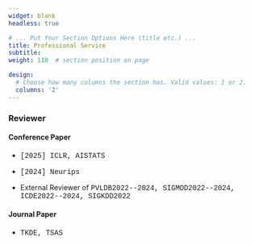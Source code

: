 ```yaml
---
widget: blank
headless: true

# ... Put Your Section Options Here (title etc.) ...
title: Professional Service
subtitle:
weight: 110  # section position on page

design:
  # Choose how many columns the section has. Valid values: 1 or 2.
  columns: '2'
---
```


### Reviewer

#### Conference Paper

* <span style="font-family: 'Courier', monospace;"> [2025] ICLR, AISTATS </span>
* <span style="font-family: 'Courier', monospace;"> [2024] Neurips </span>

* External Reviewer of <span style="font-family: 'Courier', monospace;"> PVLDB2022--2024, SIGMOD2022--2024, ICDE2022--2024, SIGKDD2022 </span>

#### Journal Paper
* <span style="font-family: 'Courier', monospace;"> TKDE, TSAS </span>

